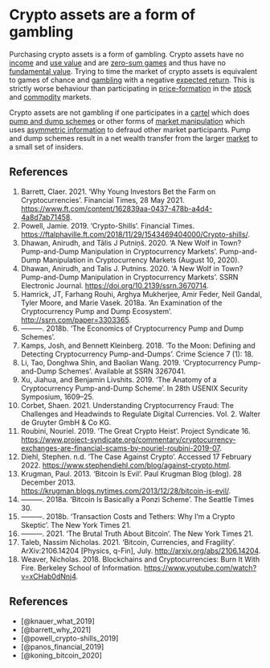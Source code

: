 # Crypto assets are a form of gambling
Purchasing crypto assets is a form of gambling. Crypto assets have no [income](../concepts/income-cashflows.md) and [use value](../concepts/use-value.md) and are [zero-sum games](../concepts/zero-sum-game.md) and thus have no [fundamental value](../concepts/fundamental-value.md). Trying to time the market of crypto assets is equivalent to games of chance and [gambling](../concepts/gambling.md) with a negative [expected return](../concepts/expected-return.md). This is strictly worse behaviour than participating in [price-formation](../concepts/price-formation.md) in the [stock](../concepts/stock.md) and [commodity](../concepts/commodity.md) markets.

Crypto assets are not gambling if one participates in a [cartel](../concepts/cartel.md) which does [pump and dump schemes](../concepts/pump-and-dump.md)  or other forms of [market manipulation](../concepts/market-manipulation.md) which uses [asymmetric information](../concepts/asymmetric-information.md) to defraud other market participants. Pump and dump schemes result in a net wealth transfer from the larger [market](../concepts/market.md) to a small set of insiders.

## References
1. Barrett, Claer. 2021. ‘Why Young Investors Bet the Farm on Cryptocurrencies’. Financial Times, 28 May 2021. https://www.ft.com/content/162839aa-0437-478b-a4d4-4a8d7ab71458.
1. Powell, Jamie. 2019. ‘Crypto-Shills’. Financial Times. https://ftalphaville.ft.com/2018/11/29/1543469404000/Crypto-shills/.
1. Dhawan, Anirudh, and Tālis J Putniņš. 2020. ‘A New Wolf in Town? Pump-and-Dump Manipulation in Cryptocurrency Markets’. Pump-and-Dump Manipulation in Cryptocurrency Markets (August 10, 2020).
1. Dhawan, Anirudh, and Talis J. Putnins. 2020. ‘A New Wolf in Town? Pump-and-Dump Manipulation in Cryptocurrency Markets’. SSRN Electronic Journal. https://doi.org/10.2139/ssrn.3670714.
1. Hamrick, JT, Farhang Rouhi, Arghya Mukherjee, Amir Feder, Neil Gandal, Tyler Moore, and Marie Vasek. 2018a. ‘An Examination of the Cryptocurrency Pump and Dump Ecosystem’. http://ssrn.com/paper=3303365.
1. ———. 2018b. ‘The Economics of Cryptocurrency Pump and Dump Schemes’.
1. Kamps, Josh, and Bennett Kleinberg. 2018. ‘To the Moon: Defining and Detecting Cryptocurrency Pump-and-Dumps’. Crime Science 7 (1): 18.
1. Li, Tao, Donghwa Shin, and Baolian Wang. 2019. ‘Cryptocurrency Pump-and-Dump Schemes’. Available at SSRN 3267041.
1. Xu, Jiahua, and Benjamin Livshits. 2019. ‘The Anatomy of a Cryptocurrency Pump-and-Dump Scheme’. In 28th USENIX Security Symposium, 1609–25.
1. Corbet, Shaen. 2021. Understanding Cryptocurrency Fraud: The Challenges and Headwinds to Regulate Digital Currencies. Vol. 2. Walter de Gruyter GmbH & Co KG.
1. Roubini, Nouriel. 2019. ‘The Great Crypto Heist’. Project Syndicate 16. https://www.project-syndicate.org/commentary/cryptocurrency-exchanges-are-financial-scams-by-nouriel-roubini-2019-07.
1. Diehl, Stephen. n.d. ‘The Case Against Crypto’. Accessed 17 February 2022. https://www.stephendiehl.com/blog/against-crypto.html.
1. Krugman, Paul. 2013. ‘Bitcoin Is Evil’. Paul Krugman Blog (blog). 28 December 2013. https://krugman.blogs.nytimes.com/2013/12/28/bitcoin-is-evil/.
1. ———. 2018a. ‘Bitcoin Is Basically a Ponzi Scheme’. The Seattle Times 30.
1. ———. 2018b. ‘Transaction Costs and Tethers: Why I’m a Crypto Skeptic’. The New York Times 21.
1. ———. 2021. ‘The Brutal Truth About Bitcoin’. The New York Times 21.
1. Taleb, Nassim Nicholas. 2021. ‘Bitcoin, Currencies, and Fragility’. ArXiv:2106.14204 [Physics, q-Fin], July. http://arxiv.org/abs/2106.14204.
1. Weaver, Nicholas. 2018. Blockchains and Cryptocurrencies: Burn It With Fire. Berkeley School of Information. https://www.youtube.com/watch?v=xCHab0dNnj4.

## References
* [@knauer_what_2019]
* [@barrett_why_2021]
* [@powell_crypto-shills_2019]
* [@panos_financial_2019]
* [@koning_bitcoin_2020]